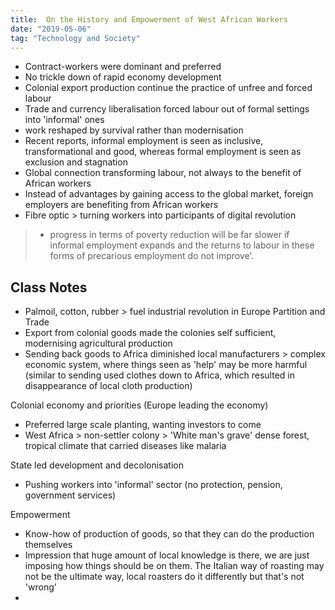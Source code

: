 ```yaml
---
title:  On the History and Empowerment of West African Workers
date: "2019-05-06"
tag: "Technology and Society"
---
```


- Contract-workers were dominant and preferred
- No trickle down of rapid economy development
- Colonial export production continue the practice of unfree and forced labour
- Trade and currency liberalisation forced labour out of formal settings into 'informal' ones
- work reshaped by survival rather than modernisation
- Recent reports, informal employment is seen as inclusive, transformational and good, whereas formal employment is seen as exclusion and stagnation
- Global connection transforming labour, not always to the benefit of African workers
- Instead of advantages by gaining access to the global market, foreign employers are benefiting from African workers
- Fibre optic \> turning workers into participants of digital revolution
> - progress in terms of poverty reduction will be far slower if informal employment expands and the returns to labour in these forms of precarious employment do not improve’.


## Class Notes
- Palmoil, cotton, rubber \> fuel industrial revolution in Europe
Partition and Trade
- Export from colonial goods made the colonies self sufficient, modernising agricultural production
- Sending back goods to Africa diminished local manufacturers \> complex economic system, where things seen as 'help' may be more harmful (similar to sending used clothes down to Africa, which resulted in disappearance of local cloth production)


Colonial economy and priorities (Europe leading the economy)
- Preferred large scale planting, wanting investors to come
- West Africa \> non-settler colony \> 'White man's grave' dense forest, tropical climate that carried diseases like malaria

State led development and decolonisation
- Pushing workers into 'informal' sector (no protection, pension, government services)

Empowerment
- Know-how of production of goods, so that they can do the production themselves
- Impression that huge amount of local knowledge is there, we are just imposing how things should be on them. The Italian way of roasting may not be the ultimate way, local roasters do it differently but that's not 'wrong'
-
